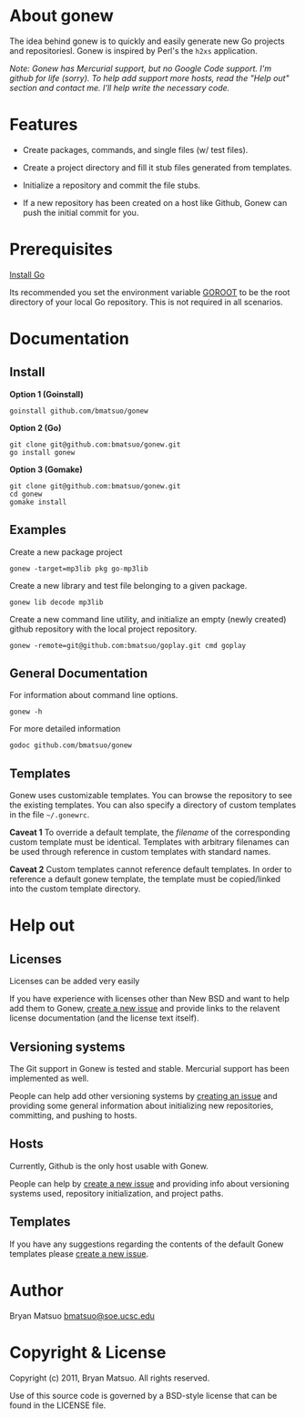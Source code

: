[install go]: http://golang.org/doc/install.html "Install Go" 
[go environment]: http://golang.org/doc/install.html#environment "Go environment"

[issues]: https://github.com/bmatsuo/gonew/issues "Github issues"

About gonew
===========

The idea behind gonew is to quickly and easily generate new Go projects
and repositoriesl. Gonew is inspired by Perl's the `h2xs` application.

*Note: Gonew has Mercurial support, but no Google Code support. I'm github for
life (sorry). To help add support more hosts, read the "Help out" section and
contact me. I'll help write the necessary code.*

Features
========

- Create packages, commands, and single files (w/ test files).

- Create a project directory and fill it stub files generated from templates.

- Initialize a repository and commit the file stubs.

- If a new repository has been created on a host like Github, Gonew can push
the initial commit for you.

Prerequisites
=============

[Install Go](http://golang.org/doc/install.html) 

Its recommended you set the environment variable [GOROOT][go environment] to be
the root directory of your local Go repository. This is not required in all
scenarios.


Documentation
=============
Install
-------

**Option 1 (Goinstall)**

    goinstall github.com/bmatsuo/gonew

**Option 2 (Go)**

    git clone git@github.com:bmatsuo/gonew.git
    go install gonew

**Option 3 (Gomake)**

    git clone git@github.com:bmatsuo/gonew.git
    cd gonew
    gomake install

Examples
--------

Create a new package project

    gonew -target=mp3lib pkg go-mp3lib

Create a new library and test file belonging to a given package.

    gonew lib decode mp3lib

Create a new command line utility, and initialize an empty (newly
created) github repository with the local project repository.

    gonew -remote=git@github.com:bmatsuo/goplay.git cmd goplay

General Documentation
---------------------

For information about command line options.

    gonew -h

For more detailed information

    godoc github.com/bmatsuo/gonew

Templates
---------

Gonew uses customizable templates. You can browse the repository to see the
existing templates. You can also specify a directory of custom templates in the
file `~/.gonewrc`.

**Caveat 1** To override a default template, the *filename* of the corresponding
custom template must be identical. Templates with arbitrary filenames can be used
through reference in custom templates with standard names.

**Caveat 2** Custom templates cannot reference default templates. In order to
reference a default gonew template, the template must be copied/linked into the
custom template directory.

Help out
========

Licenses
--------

Licenses can be added very easily

If you have experience with licenses other than New BSD and want to help add
them to Gonew, [create a new issue][issues] and provide links to the relavent
license documentation (and the license text itself).

Versioning systems
------------------

The Git support in Gonew is tested and stable. Mercurial support has been
implemented as well.

People can help add other versioning systems by [creating an issue][issues] and
providing some general information about initializing new repositories,
committing, and pushing to hosts.

Hosts
-----

Currently, Github is the only host usable with Gonew.

People can help by [create a new issue][issues] and providing info about
versioning systems used, repository initialization, and project paths.

Templates
---------

If you have any suggestions regarding the contents of the default Gonew templates
please [create a new issue][issues].

Author
======

Bryan Matsuo <bmatsuo@soe.ucsc.edu>

Copyright & License
===================

Copyright (c) 2011, Bryan Matsuo.
All rights reserved.

Use of this source code is governed by a BSD-style license that can be
found in the LICENSE file.
